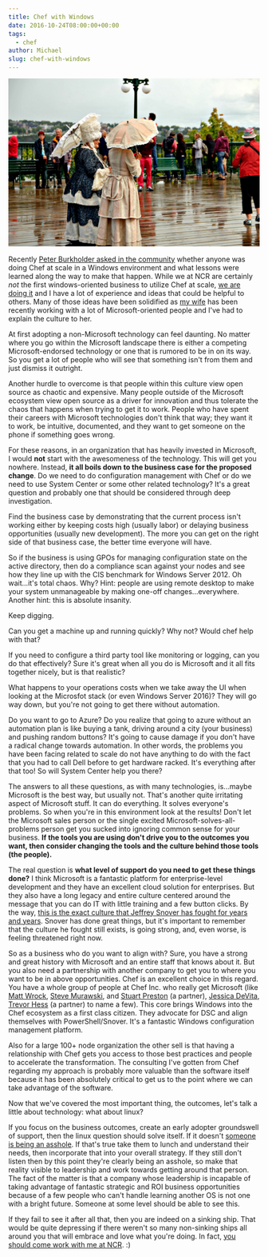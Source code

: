 ```yaml
---
title: Chef with Windows
date: 2016-10-24T08:00:00+00:00
tags:
  - chef
author: Michael
slug: chef-with-windows
---
```

<div class="full-width">
  <img src="/images/feature-chef-with-windows.jpg" alt="Chef with Windows" />
</div>

Recently [Peter Burkholder asked in the community](https://discourse.chef.io/t/chef-in-a-windows-monoculture-success-examples/9733/7) whether anyone was doing Chef at scale in a Windows environment and what lessons were learned along the way to make that happen. While we at NCR are certainly *not* the first windows-oriented business to utilize Chef at scale, [we are doing it](https://www.youtube.com/watch?v=ZG3OZologLU&t=45s) and I have a lot of experience and ideas that could  be helpful to others. Many of those ideas have been solidified as [my wife](http://www.anniehedgie.com) has been recently working with a lot of Microsoft-oriented people and I've had to explain the culture to her.

At first adopting a non-Microsoft technology can feel daunting. No matter where you go within the Microsoft landscape there is either a competing Microsoft-endorsed technology or one that is rumored to be in on its way. So you get a lot of people who will see that something isn't from them and just dismiss it outright.

Another hurdle to overcome is that people within this culture view open source as chaotic and expensive. Many people outside of the Microsoft ecosystem view open source as a driver for innovation and thus tolerate the chaos that happens when trying to get it to work. People who have spent their careers with Microsoft technologies don't think that way; they want it to work, be intuitive, documented, and they want to get someone on the phone if something goes wrong.

For these reasons, in an organization that has heavily invested in Microsoft, I would **not** start with the awesomeness of the technology. This will get you nowhere. Instead, **it all boils down to the business case for the proposed change**. Do we need to do configuration management with Chef or do we need to use System Center or some other related technology? It's a great question and probably one that should be considered through deep investigation.

Find the business case by demonstrating that the current process isn't working either by keeping costs high (usually labor) or delaying business opportunities (usually new development). The more you can get on the right side of that business case, the better time everyone will have.

So if the business is using GPOs for managing configuration state on the active directory, then do a compliance scan against your nodes and see how they line up with the CIS benchmark for Windows Server 2012. Oh wait...it's total chaos. Why? Hint: people are using remote desktop to make your system unmanageable by making one-off changes...everywhere. Another hint: this is absolute insanity.

Keep digging.

Can you get a machine up and running quickly? Why not? Would chef help with that?

If you need to configure a third party tool like monitoring or logging, can you do that effectively? Sure it's great when all you do is Microsoft and it all fits together nicely, but is that realistic?

What happens to your operations costs when we take away the UI when looking at the Microsfot stack (or even Windows Server 2016)? They will go way down, but you're not going to get there without automation.

Do you want to go to Azure? Do you realize that going to azure without an automation plan is like buying a tank, driving around a city (your business) and pushing random buttons? It's going to cause damage if you don't have a radical change towards automation. In other words, the problems you have been facing related to scale do not have anything to do with the fact that you had to call Dell before to get hardware racked. It's everything after that too! So will System Center help you there?

The answers to all these questions, as with many technologies, is...maybe Microsoft is the best way, but usually not. That's another quite irritating aspect of Microsoft stuff. It can do everything. It solves everyone's problems. So when you're in this environment look at the results! Don't let the Microsoft sales person or the single excited Microsoft-solves-all-problems person get you sucked into ignoring common sense for your business. **If the tools you are using don't drive you to the outcomes you want, then consider changing the tools and the culture behind those tools (the people).**

The real question is **what level of support do you need to get these things done?** I think Microsoft is a fantastic platform for enterprise-level development and they have an excellent cloud solution for enterprises. But they also have a long legacy and entire culture centered around the message that you can do IT with little training and a few button clicks. By the way, [this is the exact culture that Jeffrey Snover has fought for years and years](https://www.youtube.com/watch?v=3Uvq38XOark). Snover has done great things, but it's important to remember that the culture he fought still exists, is going strong, and, even worse, is feeling threatened right now.

So as a business who do you want to align with? Sure, you have a strong and great history with Microsoft and an entire staff that knows about it. But you also need a partnership with another company to get you to where you want to be in above opportunities. Chef is an excellent choice in this regard. You have a whole group of people at Chef Inc. who really get Microsoft (like [Matt Wrock](http://www.hurryupandwait.io/), [Steve Murawski](http://stevenmurawski.com/), and [Stuart Preston](http://stuartpreston.net/) (a partner), [Jessica DeVita](http://www.theubergeekgirl.com/), [Trevor Hess](https://twitter.com/trevorghess?ref_src=twsrc%5Egoogle%7Ctwcamp%5Eserp%7Ctwgr%5Eauthor) (a partner) to name a few). This core brings Windows into the Chef ecosystem as a first class citizen. They advocate for DSC and align themselves with PowerShell/Snover. It's a fantastic Windows configuration management platform.

Also for a large 100+ node organization the other sell is that having a relationship with Chef gets you access to those best practices and people to accelerate the transformation. The consulting I've gotten from Chef regarding my approach is probably more valuable than the software itself because it has been absolutely critical to get us to the point where we can take advantage of the software.

Now that we've covered the most important thing, the outcomes, let's talk a little about technology: what about linux?

If you focus on the business outcomes, create an early adopter groundswell of support, then the linux question should solve itself. If it doesn't [someone is being an asshole](/the-technical-asshole-curse/). If that's true take them to lunch and understand their needs, then incorporate that into your overall strategy. If they still don't listen then by this point they're clearly being an asshole, so make that reality visible to leadership and work towards getting around that person. The fact of the matter is that a company whose leadership is incapable of taking advantage of fantastic strategic and ROI business opportunities because of a few people who can't handle learning another OS is not one with a bright future. Someone at some level should be able to see this.

If they fail to see it after all that, then you are indeed on a sinking ship. That would be quite depressing if there weren't so many non-sinking ships all around you that will embrace and love what you're doing. In fact, [you should come work with me at NCR](https://www.ncr.com/careers). :)
